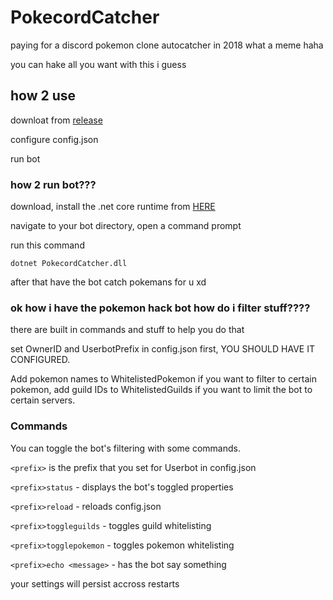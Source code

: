 # PokecordCatcher
paying for a discord pokemon clone autocatcher in 2018 what a meme haha

you can hake all you want with this i guess

## how 2 use
downloat from [release](https://github.com/ExtraConcentratedJuice/pokecord-catcher/releases/tag/1.0)

configure config.json

run bot

### how 2 run bot???
download, install the .net core runtime from [HERE](https://www.microsoft.com/net/download/thank-you/dotnet-runtime-2.1.1-windows-hosting-bundle-installer)

navigate to your bot directory, open a command prompt

run this command

`dotnet PokecordCatcher.dll`

after that have the bot catch pokemans for u xd

### ok how i have the pokemon hack bot how do i filter stuff????
there are built in commands and stuff to help you do that

set OwnerID and UserbotPrefix in config.json first, YOU SHOULD HAVE IT CONFIGURED.

Add pokemon names to WhitelistedPokemon if you want to filter to certain pokemon, add guild IDs to WhitelistedGuilds if you want to limit the bot to certain servers.

### Commands

You can toggle the bot's filtering with some commands.

`<prefix>` is the prefix that you set for Userbot in config.json

`<prefix>status` - displays the bot's toggled properties

`<prefix>reload` - reloads config.json 

`<prefix>toggleguilds` - toggles guild whitelisting

`<prefix>togglepokemon` - toggles pokemon whitelisting

`<prefix>echo <message>` - has the bot say something


your settings will persist accross restarts